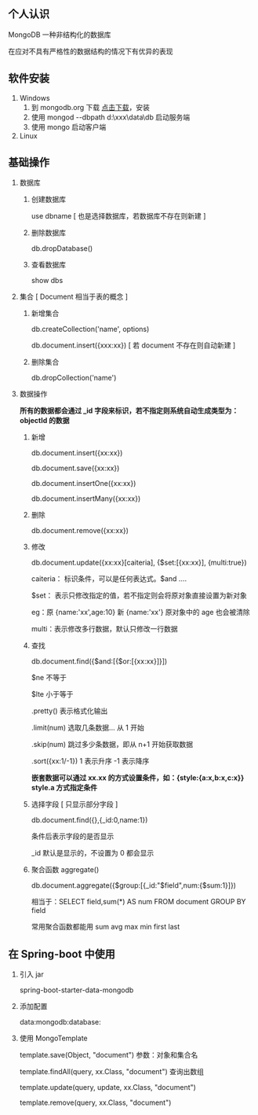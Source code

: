 ## 个人认识

MongoDB 一种非结构化的数据库

在应对不具有严格性的数据结构的情况下有优异的表现

## 软件安装

1. Windows
   1. 到 mongodb.org 下载 [点击下载](https://www.mongodb.com/download-center?jmp=nav#community)，安装
   2. 使用 mongod --dbpath d:\xxx\data\db 启动服务端
   3. 使用 mongo 启动客户端
2. Linux

## 基础操作

1. 数据库

   1. 创建数据库 

      use dbname [ 也是选择数据库，若数据库不存在则新建 ]

   2. 删除数据库

      db.dropDatabase()

   3. 查看数据库

      show dbs

2. 集合 [ Document 相当于表的概念 ]

   1. 新增集合

      db.createCollection('name', options)

      db.document.insert({xxx:xx}) [ 若 document 不存在则自动新建 ]

   2. 删除集合

      db.dropCollection('name')

3. 数据操作

   **所有的数据都会通过 _id 字段来标识，若不指定则系统自动生成类型为： objectId 的数据**

   1. 新增

      db.document.insert({xx:xx})

      db.document.save({xx:xx})

      db.document.insertOne({xx:xx})

      db.document.insertMany({xx:xx})

   2. 删除

      db.document.remove({xx:xx})

   3. 修改

      db.document.update({xx:xx}[caiteria], {$set:[{xx:xx}], {multi:true})

      caiteria： 标识条件，可以是任何表达式。$and ....

      $set： 表示只修改指定的值，若不指定则会将原对象直接设置为新对象

        eg：原 {name:'xx',age:10} 新 {name:'xx'} 原对象中的 age 也会被清除

      multi：表示修改多行数据，默认只修改一行数据

   4. 查找

      db.document.find({$and:[{$or:[{xx:xx}]}])

        $ne 不等于 

        $lte 小于等于

      .pretty() 表示格式化输出

      .limit(num) 选取几条数据... 从 1 开始

      .skip(num) 跳过多少条数据，即从 n+1 开始获取数据

      .sort({xx:1/-1}) 1 表示升序 -1 表示降序

      **嵌套数据可以通过 xx.xx 的方式设置条件，如：{style:{a:x,b:x,c:x}} style.a 方式指定条件**

   5. 选择字段 [ 只显示部分字段 ]

      db.document.find({},{_id:0,name:1})

      条件后表示字段的是否显示

      _id 默认是显示的，不设置为 0 都会显示

   6. 聚合函数 aggregate()

      db.document.aggregate({$group:[{_id:"$field",num:{$sum:1}]})

      相当于：SELECT field,sum(*) AS num FROM document GROUP BY field

      常用聚合函数都能用 sum avg max min first last

## 在 Spring-boot 中使用

1. 引入 jar

   spring-boot-starter-data-mongodb

2. 添加配置

   data:mongodb:database:

3. 使用 MongoTemplate

   template.save(Object, "document") 参数：对象和集合名

   template.findAll(query, xx.Class, "document") 查询出数组

   template.update(query, update, xx.Class, "document")

   template.remove(query, xx.Class, "document")